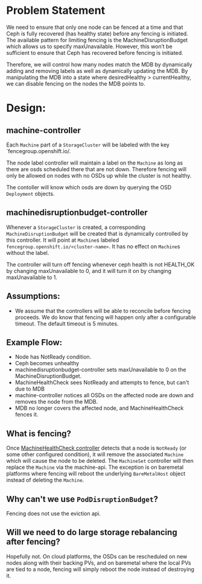 # Problem Statement

We need to ensure that only one node can be fenced at a time and that Ceph is fully recovered (has healthy state) before any fencing is initiated. The available pattern for limiting fencing is the MachineDisruptionBudget which allows us to specify maxUnavailable. However, this won’t be sufficient to ensure that Ceph has recovered before fencing is initiated.

Therefore, we will control how many nodes match the MDB by dynamically adding and removing labels as well as dynamically updating the MDB. By manipulating the MDB into a state where desiredHealthy > currentHealthy, we can disable fencing on the nodes the MDB points to.

# Design:

## machine-controller
Each `Machine` part of a `StorageCluster` will be labeled with the key `fencegroup.openshift.io/<cluster-name>.

The node label controller will maintain a label on the `Machine` as long as there are osds scheduled there that are not down. Therefore fencing will only be allowed on nodes with no OSDs up while the cluster is not healthy.


The contoller will know which osds are down by querying the OSD `Deployment` objects.

## machinedisruptionbudget-controller
Whenever a `StorageCluster` is created, a corresponding `MachineDisruptionBudget` will be created that is dynamically controlled by this controller. It will point at `Machine`s labeled `fencegroup.openshift.io/<cluster-name>`. It has no effect on `Machine`s without the label.

The controller will turn off fencing whenever ceph health is not HEALTH_OK by changing maxUnavailable to 0, and it will turn it on by changing maxUnavailable to 1.

## Assumptions:
- We assume that the controllers will be able to reconcile before fencing proceeds. We do know that fencing will happen only after a configurable timeout. The default timeout is 5 minutes.

## Example Flow:
 - Node has NotReady condition.
 - Ceph becomes unhealthy
 - machinedisruptionbudget-controller sets maxUnavailable to 0 on the MachineDisruptionBudget.
 - MachineHealthCheck sees NotReady and attempts to fence, but can't due to MDB
 - machine-controller notices all OSDs on the affected node are down and removes the node from the MDB.
 - MDB no longer covers the affected node, and MachineHealthCheck fences it.

## What is fencing?

Once [MachineHealthCheck controller](https://github.com/openshift/machine-api-operator#machine-healthcheck-controller) detects that a node is `NotReady` (or some other configured condition), it will remove the associated `Machine` which will cause the node to be deleted. The `MachineSet` controller will then replace the `Machine` via the machine-api. The exception is on baremetal platforms where fencing will reboot the underlying `BareMetalHost` object instead of deleting the `Machine`.

## Why can't we use `PodDisruptionBudget`?

Fencing does not use the eviction api.

## Will we need to do large storage rebalancing after fencing?

Hopefully not. On cloud platforms, the OSDs can be rescheduled on new nodes along with their backing PVs, and on baremetal where the local PVs are tied to a node, fencing will simply reboot the node instead of destroying it.
